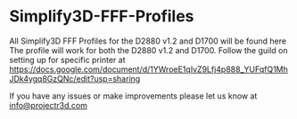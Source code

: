 # Simplify3D-FFF-Profiles
All Simplify3D FFF Profiles for the D2880 v1.2 and D1700 will be found here 
The profile will work for both the D2880 v1.2 and D1700. 
Follow the guild on setting up for specific printer at https://docs.google.com/document/d/1YWroeE1qIvZ9Lfj4p888_YUFqfQ1MhJDk4ygq8GzQNc/edit?usp=sharing

If you have any issues or make improvements please let us know at info@projectr3d.com
